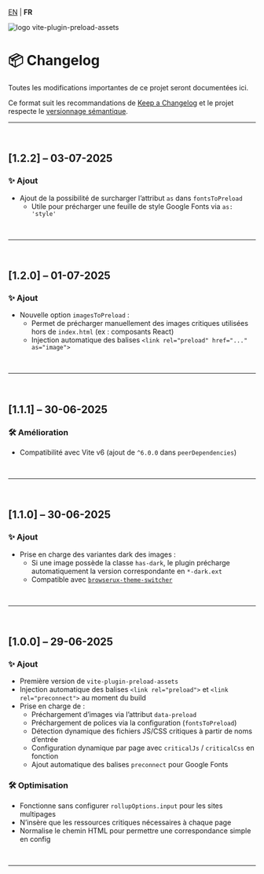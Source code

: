 [EN](../CHANGELOG.md) | **FR**

<div>
  <img src="https://browserux.com/assets/img/logo/logo-vite-plugin-preload-assets.png" alt="logo vite-plugin-preload-assets"/>
</div>

# 📦 Changelog

Toutes les modifications importantes de ce projet seront documentées ici.

Ce format suit les recommandations de [Keep a Changelog](https://keepachangelog.com/fr-1.0.0/)
et le projet respecte le [versionnage sémantique](https://semver.org/lang/fr/).

---

<br>

## [1.2.2] – 03-07-2025

### ✨ Ajout

- Ajout de la possibilité de surcharger l’attribut `as` dans `fontsToPreload`
  - Utile pour précharger une feuille de style Google Fonts via `as: 'style'`
  
<br>

---

<br>

## [1.2.0] – 01-07-2025

### ✨ Ajout

- Nouvelle option `imagesToPreload` :
  - Permet de précharger manuellement des images critiques utilisées hors de `index.html` (ex : composants React)
  - Injection automatique des balises `<link rel="preload" href="..." as="image">`

<br>

---

<br>

## [1.1.1] – 30-06-2025

### 🛠️ Amélioration

- Compatibilité avec Vite v6 (ajout de `^6.0.0` dans `peerDependencies`)

<br>

---

<br>

## [1.1.0] – 30-06-2025

### ✨ Ajout

- Prise en charge des variantes dark des images :
  - Si une image possède la classe `has-dark`, le plugin précharge automatiquement la version correspondante en `*-dark.ext`
  - Compatible avec [`browserux-theme-switcher`](https://github.com/Effeilo/browserux-theme-switcher)

<br>

---

<br>

## [1.0.0] – 29-06-2025

### ✨ Ajout

- Première version de `vite-plugin-preload-assets`
- Injection automatique des balises `<link rel="preload">` et `<link rel="preconnect">` au moment du build
- Prise en charge de :
  - Préchargement d’images via l’attribut `data-preload`
  - Préchargement de polices via la configuration (`fontsToPreload`)
  - Détection dynamique des fichiers JS/CSS critiques à partir de noms d’entrée
  - Configuration dynamique par page avec `criticalJs` / `criticalCss` en fonction
  - Ajout automatique des balises `preconnect` pour Google Fonts

### 🛠️ Optimisation

- Fonctionne sans configurer `rollupOptions.input` pour les sites multipages
- N’insère que les ressources critiques nécessaires à chaque page
- Normalise le chemin HTML pour permettre une correspondance simple en config

<br>

---